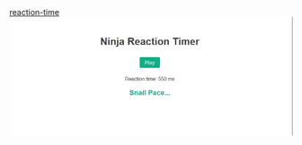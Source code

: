 <a href="https://reaction-time-alexandre-gilberts-projects.vercel.app/"> 
reaction-time
<img src="preview.jpg">
</a>
